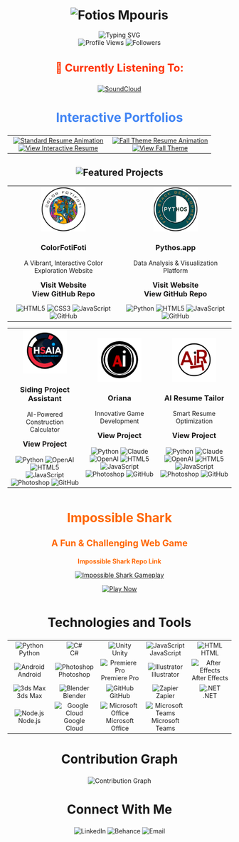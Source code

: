 <!-- TOP NAME SECTION -->
<h1 align="center">
  <!-- New Animated Name with Bold Color -->
  <img src="https://readme-typing-svg.herokuapp.com?font=Press+Start+2P&size=32&duration=3000&pause=800&color=FF5733&center=true&vCenter=true&width=800&height=80&lines=FOTIOS+MPOURIS" alt="Fotios Mpouris"/>
</h1>

<!-- Animated Subtitle -->
<div align="center">
  <img src="https://readme-typing-svg.herokuapp.com?font=Fira+Code&duration=3000&pause=1000&color=2F85D0&center=true&vCenter=true&repeat=true&width=435&lines=2D+%26+3D+Artist;Creative+Developer;Animation+Specialist;AI+Integration+Expert" alt="Typing SVG" />
</div>

<!-- PROFILE STATS SECTION -->
<div align="center">
  <img src="https://komarev.com/ghpvc/?username=fotiosmpouris&label=Profile%20Views&color=70A5FD&style=flat-square" alt="Profile Views"/>
  <img src="https://img.shields.io/github/followers/fotiosmpouris?label=Followers&style=flat-square&color=70A5FD" alt="Followers"/>
</div>

<!-- CURRENTLY LISTENING SECTION -->
<div align="center">
  <h3 style="font-weight: bold; font-size: 24px; color: #FF3300;">
    🎵 Currently Listening To:
  </h3>
  <a href="https://on.soundcloud.com/n8NTVe9tuCFniUb98">
    <img src="https://img.shields.io/badge/-SoundCloud-FF3300?style=for-the-badge&logo=SoundCloud&logoColor=white" alt="SoundCloud"/>
  </a>
</div>

<!-- INTERACTIVE PORTFOLIO SECTION -->
<div align="center">
  <h2 style="font-weight: bold; font-size: 28px; color: #4285F4;">
    Interactive Portfolios
  </h2>
  <table>
    <tr>
      <td align="center" width="50%">
        <a href="https://fotiosmpouris.github.io/resume/#">
          <img src="https://raw.githubusercontent.com/FotiosMpouris/FotiosMpouris/main/assets/standard-resume.gif" alt="Standard Resume Animation" width="400">
        </a>
        <br>
        <a href="https://fotiosmpouris.github.io/resume/#">
          <img src="https://readme-typing-svg.herokuapp.com?font=Fira+Code&color=4285F4&size=20&center=true&vCenter=true&width=400&lines=View+Interactive+Resume" alt="View Interactive Resume"/>
        </a>
      </td>
      <td align="center" width="50%">
        <a href="https://fotiosmpouris.github.io/TestCopyResumeFallTheme/">
          <img src="https://raw.githubusercontent.com/FotiosMpouris/FotiosMpouris/main/assets/fall-resume.gif" alt="Fall Theme Resume Animation" width="400">
        </a>
        <br>
        <a href="https://fotiosmpouris.github.io/TestCopyResumeFallTheme/">
          <img src="https://readme-typing-svg.herokuapp.com?font=Fira+Code&color=FF6B6B&size=20&center=true&vCenter=true&width=400&lines=View+Fall+Theme" alt="View Fall Theme"/>
        </a>
      </td>
    </tr>
  </table>
</div>

<!-- FEATURED PROJECTS HEADING -->
<h2 align="center">
  <img src="https://readme-typing-svg.herokuapp.com?font=Fira+Code&size=28&pause=1000&color=4285F4&center=true&vCenter=true&width=500&lines=Featured+Projects" alt="Featured Projects"/>
</h2>

<!-- FEATURED WEBSITES (Highlighting ColorFotiFoti & Pythos) -->
<div align="center">
  <table>
    <!-- First row (2 columns) -->
    <tr>
      <!-- ColorFotiFoti -->
      <td width="50%" align="center">
        <img src="https://raw.githubusercontent.com/FotiosMpouris/FotiosMpouris/main/assets/fotifotilogo.png" width="100" height="100" alt="ColorFotiFoti Logo">
        <h3>ColorFotiFoti</h3>
        <p>A Vibrant, Interactive Color Exploration Website</p>
        <p>
          <a href="https://colorfotifoti.com" style="font-weight: bold; font-size: 16px; color: #181717; text-decoration: none;">Visit Website</a>
          <br>
          <a href="https://github.com/FotiosMpouris/colorfotifoti-site" style="font-weight: bold; font-size: 16px; color: #181717; text-decoration: none;">View GitHub Repo</a>
        </p>
        <!-- Tech Badges (example) -->
        <img src="https://img.shields.io/badge/HTML5-E34F26?style=flat-square&logo=html5&logoColor=white" alt="HTML5">
        <img src="https://img.shields.io/badge/CSS3-1572B6?style=flat-square&logo=css3&logoColor=white" alt="CSS3">
        <img src="https://img.shields.io/badge/JavaScript-F7DF1E?style=flat-square&logo=javascript&logoColor=black" alt="JavaScript">
        <img src="https://img.shields.io/badge/GitHub-181717?style=flat-square&logo=github&logoColor=white" alt="GitHub">
      </td>
      <!-- Pythos -->
      <td width="50%" align="center">
        <img src="https://raw.githubusercontent.com/FotiosMpouris/FotiosMpouris/main/assets/pythos-logo.png" width="100" height="100" alt="Pythos Logo">
        <h3>Pythos.app</h3>
        <p>Data Analysis & Visualization Platform</p>
        <p>
          <a href="https://pythos.app" style="font-weight: bold; font-size: 16px; color: #181717; text-decoration: none;">Visit Website</a>
          <br>
          <a href="https://github.com/FotiosMpouris/Pythos/tree/main/assets/images" style="font-weight: bold; font-size: 16px; color: #181717; text-decoration: none;">View GitHub Repo</a>
        </p>
        <!-- Tech Badges (example) -->
        <img src="https://img.shields.io/badge/Python-3776AB?style=flat-square&logo=python&logoColor=white" alt="Python">
        <img src="https://img.shields.io/badge/HTML5-E34F26?style=flat-square&logo=html5&logoColor=white" alt="HTML5">
        <img src="https://img.shields.io/badge/JavaScript-F7DF1E?style=flat-square&logo=javascript&logoColor=black" alt="JavaScript">
        <img src="https://img.shields.io/badge/GitHub-181717?style=flat-square&logo=github&logoColor=white" alt="GitHub">
      </td>
    </tr>
  </table>
</div>

<!-- OTHER PROJECTS -->
<div align="center">
  <table>
    <!-- Second row (3 columns) -->
    <tr>
      <!-- Siding Project Assistant -->
      <td width="33%" align="center">
        <img src="https://raw.githubusercontent.com/FotiosMpouris/FotiosMpouris/main/assets/siding-assistant-logo.png" width="100" height="100" alt="Siding Assistant">
        <h3>Siding Project Assistant</h3>
        <p>AI-Powered Construction Calculator</p>
        <a href="https://github.com/FotiosMpouris/Hardie-Siding-Agent-Testing-Working_Copy" style="font-weight: bold; font-size: 16px; color: #181717; text-decoration: none;">
          View Project
        </a>
        <br><br>
        <!-- Tech Badges -->
        <img src="https://img.shields.io/badge/Python-3776AB?style=flat-square&logo=python&logoColor=white" alt="Python">
        <img src="https://img.shields.io/badge/OpenAI-412991?style=flat-square&logo=openai&logoColor=white" alt="OpenAI">
        <img src="https://img.shields.io/badge/HTML5-E34F26?style=flat-square&logo=html5&logoColor=white" alt="HTML5">
        <img src="https://img.shields.io/badge/JavaScript-F7DF1E?style=flat-square&logo=javascript&logoColor=black" alt="JavaScript">
        <img src="https://img.shields.io/badge/Photoshop-31A8FF?style=flat-square&logo=adobe%20photoshop&logoColor=white" alt="Photoshop">
        <img src="https://img.shields.io/badge/GitHub-181717?style=flat-square&logo=github&logoColor=white" alt="GitHub">
      </td>
      <!-- Oriana -->
      <td width="33%" align="center">
        <img src="https://raw.githubusercontent.com/FotiosMpouris/FotiosMpouris/main/assets/oriana-logo.png" width="100" height="100" alt="Oriana">
        <h3>Oriana</h3>
        <p>Innovative Game Development</p>
        <a href="https://github.com/FotiosMpouris/Oriana" style="font-weight: bold; font-size: 16px; color: #181717; text-decoration: none;">
          View Project
        </a>
        <br><br>
        <!-- Tech Badges -->
        <img src="https://img.shields.io/badge/Python-3776AB?style=flat-square&logo=python&logoColor=white" alt="Python">
        <img src="https://img.shields.io/badge/Claude-FA74A6?style=flat-square&logo=anthropic&logoColor=white" alt="Claude">
        <img src="https://img.shields.io/badge/OpenAI-412991?style=flat-square&logo=openai&logoColor=white" alt="OpenAI">
        <img src="https://img.shields.io/badge/HTML5-E34F26?style=flat-square&logo=html5&logoColor=white" alt="HTML5">
        <img src="https://img.shields.io/badge/JavaScript-F7DF1E?style=flat-square&logo=javascript&logoColor=black" alt="JavaScript">
        <img src="https://img.shields.io/badge/Photoshop-31A8FF?style=flat-square&logo=adobe%20photoshop&logoColor=white" alt="Photoshop">
        <img src="https://img.shields.io/badge/GitHub-181717?style=flat-square&logo=github&logoColor=white" alt="GitHub">
      </td>
      <!-- AI Resume Tailor -->
      <td width="33%" align="center">
        <img src="https://raw.githubusercontent.com/FotiosMpouris/FotiosMpouris/main/assets/resume-tailor-logo.png" width="100" height="100" alt="AI Resume Tailor">
        <h3>AI Resume Tailor</h3>
        <p>Smart Resume Optimization</p>
        <a href="https://github.com/FotiosMpouris/ReggieResume2" style="font-weight: bold; font-size: 16px; color: #181717; text-decoration: none;">
          View Project
        </a>
        <br><br>
        <!-- Tech Badges -->
        <img src="https://img.shields.io/badge/Python-3776AB?style=flat-square&logo=python&logoColor=white" alt="Python">
        <img src="https://img.shields.io/badge/Claude-FA74A6?style=flat-square&logo=anthropic&logoColor=white" alt="Claude">
        <img src="https://img.shields.io/badge/OpenAI-412991?style=flat-square&logo=openai&logoColor=white" alt="OpenAI">
        <img src="https://img.shields.io/badge/HTML5-E34F26?style=flat-square&logo=html5&logoColor=white" alt="HTML5">
        <img src="https://img.shields.io/badge/JavaScript-F7DF1E?style=flat-square&logo=javascript&logoColor=black" alt="JavaScript">
        <img src="https://img.shields.io/badge/Photoshop-31A8FF?style=flat-square&logo=adobe%20photoshop&logoColor=white" alt="Photoshop">
        <img src="https://img.shields.io/badge/GitHub-181717?style=flat-square&logo=github&logoColor=white" alt="GitHub">
      </td>
    </tr>
  </table>
</div>

<!-- IMPOSSIBLE SHARK (Moved Further Down) -->
<div align="center" style="margin: 50px 0;">
  <h2 style="font-weight: bold; font-size: 28px; color: #FF6600;">
    Impossible Shark
  </h2>
  <h3 style="font-weight: bold; font-size: 20px; color: #FF6600;">
    A Fun & Challenging Web Game
  </h3>
  <!-- Repo Link -->
  <p>
    <a href="https://github.com/FotiosMpouris/ImpossibleShark2" style="color: #FF6600; font-weight: bold; text-decoration: none;">
      Impossible Shark Repo Link
    </a>
  </p>
  <a href="https://fotiosmpouris.github.io/ImpossibleShark2/">
    <img width="500" src="https://raw.githubusercontent.com/FotiosMpouris/FotiosMpouris/main/assets/impossibleSharkGIF.gif" alt="Impossible Shark Gameplay">
  </a>
  <p>
    <a href="https://fotiosmpouris.github.io/ImpossibleShark2/">
      <img src="https://readme-typing-svg.herokuapp.com?font=Fira+Code&color=FF3333&size=20&center=true&vCenter=true&width=150&lines=Play+Now" alt="Play Now"/>
    </a>
  </p>
</div>

<!-- TECHNOLOGIES AND TOOLS SECTION -->
<h2 align="center" style="font-weight: bold; font-size: 28px;">
  Technologies and Tools
</h2>
<table align="center">
  <tr>
    <!-- First Row -->
    <td align="center" width="96">
      <img src="https://skillicons.dev/icons?i=python" alt="Python" width="48" height="48" /><br>Python
    </td>
    <td align="center" width="96">
      <img src="https://skillicons.dev/icons?i=csharp" alt="C#" width="48" height="48" /><br>C#
    </td>
    <td align="center" width="96">
      <img src="https://skillicons.dev/icons?i=unity" alt="Unity" width="48" height="48" /><br>Unity
    </td>
    <td align="center" width="96">
      <img src="https://skillicons.dev/icons?i=js" alt="JavaScript" width="48" height="48" /><br>JavaScript
    </td>
    <td align="center" width="96">
      <img src="https://skillicons.dev/icons?i=html" alt="HTML" width="48" height="48" /><br>HTML
    </td>
  </tr>
  <tr>
    <!-- Second Row -->
    <td align="center" width="96">
      <img src="https://skillicons.dev/icons?i=android" alt="Android" width="48" height="48" /><br>Android
    </td>
    <td align="center" width="96">
      <img src="https://skillicons.dev/icons?i=ps" alt="Photoshop" width="48" height="48" /><br>Photoshop
    </td>
    <td align="center" width="96">
      <img src="https://skillicons.dev/icons?i=premiere" alt="Premiere Pro" width="48" height="48" /><br>Premiere Pro
    </td>
    <td align="center" width="96">
      <img src="https://skillicons.dev/icons?i=ai" alt="Illustrator" width="48" height="48" /><br>Illustrator
    </td>
    <td align="center" width="96">
      <img src="https://skillicons.dev/icons?i=ae" alt="After Effects" width="48" height="48" /><br>After Effects
    </td>
  </tr>
  <tr>
    <!-- Third Row -->
    <td align="center" width="96">
      <img src="https://img.icons8.com/color/48/000000/3ds-max.png" alt="3ds Max" width="48" height="48" /><br>3ds Max
    </td>
    <td align="center" width="96">
      <img src="https://skillicons.dev/icons?i=blender" alt="Blender" width="48" height="48" /><br>Blender
    </td>
    <td align="center" width="96">
      <img src="https://skillicons.dev/icons?i=github" alt="GitHub" width="48" height="48" /><br>GitHub
    </td>
    <td align="center" width="96">
      <img src="https://img.icons8.com/color/48/000000/zapier.png" alt="Zapier" width="48" height="48" /><br>Zapier
    </td>
    <td align="center" width="96">
      <img src="https://skillicons.dev/icons?i=dotnet" alt=".NET" width="48" height="48" /><br>.NET
    </td>
  </tr>
  <tr>
    <!-- Fourth Row -->
    <td align="center" width="96">
      <img src="https://skillicons.dev/icons?i=nodejs" alt="Node.js" width="48" height="48" /><br>Node.js
    </td>
    <td align="center" width="96">
      <img src="https://skillicons.dev/icons?i=gcp" alt="Google Cloud" width="48" height="48" /><br>Google Cloud
    </td>
    <td align="center" width="96">
      <img src="https://img.icons8.com/color/48/000000/microsoft-office-2019.png" alt="Microsoft Office" width="48" height="48" /><br>Microsoft Office
    </td>
    <td align="center" width="96">
      <img src="https://img.icons8.com/color/48/000000/microsoft-teams.png" alt="Microsoft Teams" width="48" height="48" /><br>Microsoft Teams
    </td>
    <td align="center" width="96">
      <!-- Add any additional tools if needed -->
    </td>
  </tr>
</table>

<!-- CONTRIBUTION GRAPH -->
<h2 align="center" style="font-weight: bold; font-size: 28px;">
  Contribution Graph
</h2>
<div align="center">
  <img src="https://github-readme-activity-graph.vercel.app/graph?username=fotiosmpouris&theme=tokyo-night&hide_border=true" alt="Contribution Graph" />
</div>

<!-- CONNECT SECTION -->
<h2 align="center" style="font-weight: bold; font-size: 28px;">
  Connect With Me
</h2>
<p align="center">
  <a href="https://www.linkedin.com/in/fotios-mpouris-57728b240/" target="_blank" style="text-decoration: none;">
    <img src="https://img.shields.io/badge/LinkedIn-0077B5?style=flat-square&logo=linkedin&logoColor=white" alt="LinkedIn"/>
  </a>
  <a href="https://www.behance.net/fotiosmpouris" target="_blank" style="text-decoration: none;">
    <img src="https://img.shields.io/badge/Behance-1769FF?style=flat-square&logo=behance&logoColor=white" alt="Behance"/>
  </a>
  <a href="mailto:fotiosmpouris@gmail.com" style="text-decoration: none;">
    <img src="https://img.shields.io/badge/Email-D14836?style=flat-square&logo=gmail&logoColor=white" alt="Email"/>
  </a>
</p>
